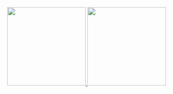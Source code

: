 <div align="center">
  <a href="https://github.com/renan905">
  <img height="180em" src="https://github-readme-stats-flax-chi.vercel.app/api?username=renan905&show_icons=true&theme=dracula&include_all_commits=true&count_private=true"/>
  <img height="180em" src="https://github-readme-stats-flax-chi.vercel.app/api/top-langs/?username=renan905&layout=compact&langs_count=7&theme=dracula&include_all_commits=true&count_private=true"/>
</div>

